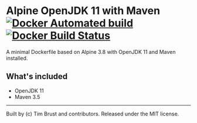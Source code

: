 # Alpine OpenJDK 11 with Maven [![Docker Automated build](https://img.shields.io/docker/automated/timbru31/alpine-java-maven.svg)](https://hub.docker.com/r/timbru31/alpine-java-maven/) [![Docker Build Status](https://img.shields.io/docker/build/timbru31/alpine-java-maven.svg)](https://hub.docker.com/r/timbru31/alpine-java-maven/)

A minimal Dockerfile based on Alpine 3.8 with OpenJDK 11 and Maven installed.

## What's included

* OpenJDK 11
* Maven 3.5

---
Built by (c) Tim Brust and contributors. Released under the MIT license.

